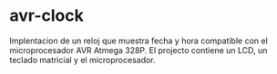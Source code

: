 # avr-clock
Implentacion de un reloj que muestra fecha y hora compatible con el microprocesador AVR Atmega 328P. El projecto contiene un LCD, un teclado matricial y el microprocesador.
